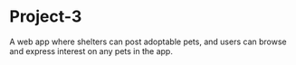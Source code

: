 # Project-3
A web app where shelters can post adoptable pets, and users can browse and express interest on any pets in the app.
